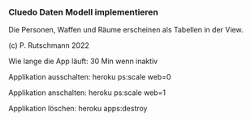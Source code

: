 ### Cluedo Daten Modell implementieren

Die Personen, Waffen und Räume erscheinen als Tabellen in der View.

(c) P. Rutschmann 2022

Wie lange die App läuft: 30 Min wenn inaktiv

Applikation ausschalten: 
heroku ps:scale web=0

Applikation anschalten:
heroku ps:scale web=1

Applikation löschen:
heroku apps:destroy
